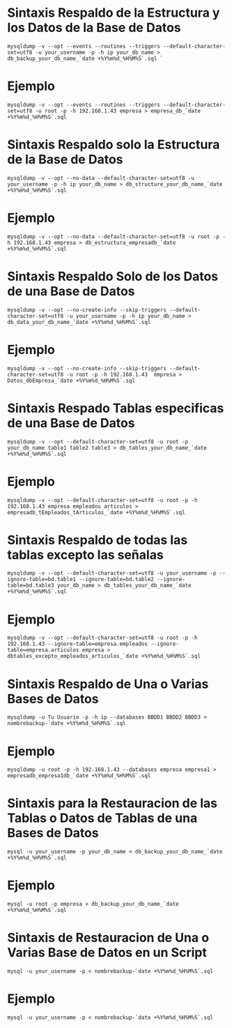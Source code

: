 # Sintaxis Respaldo de la Estructura y los Datos de la  Base de Datos 
    mysqldump -v --opt --events --routines --triggers --default-character-set=utf8 -u your_username -p -h ip your_db_name > db_backup_your_db_name_`date +%Y%m%d_%H%M%S`.sql ` 
# Ejemplo
~~~
mysqldump -v --opt --events --routines --triggers --default-character-set=utf8 -u root -p -h 192.168.1.43 empresa > empresa_db_`date +%Y%m%d_%H%M%S`.sql 
~~~
# Sintaxis Respaldo solo la Estructura de la Base de Datos
~~~
mysqldump -v --opt --no-data --default-character-set=utf8 -u your_username -p -h ip your_db_name > db_structure_your_db_name_`date +%Y%m%d_%H%M%S`.sql
~~~
# Ejemplo
~~~
mysqldump -v --opt --no-data --default-character-set=utf8 -u root -p -h 192.168.1.43 empresa > db_estructura_empresadb_`date +%Y%m%d_%H%M%S`.sql
~~~

# Sintaxis Respaldo Solo de los Datos de una Base de Datos
~~~
mysqldump -v --opt --no-create-info --skip-triggers --default-character-set=utf8 -u your_username -p -h ip your_db_name > db_data_your_db_name_`date +%Y%m%d_%H%M%S`.sql
~~~
# Ejemplo
~~~
mysqldump -v --opt --no-create-info --skip-triggers --default-character-set=utf8 -u root -p -h 192.168.1.43  empresa > Datos_dbEmpresa_`date +%Y%m%d_%H%M%S`.sql
~~~

# Sintaxis Respado Tablas especificas de una Base de Datos 
~~~
mysqldump -v --opt --default-character-set=utf8 -u root -p your_db_name table1 table2 table3 > db_tables_your_db_name_`date +%Y%m%d_%H%M%S`.sql
~~~

# Ejemplo 
~~~
mysqldump -v --opt --default-character-set=utf8 -u root -p -h 192.168.1.43 empresa empleados articulos > empresadb_tEmpleados_tArticulos_`date +%Y%m%d_%H%M%S`.sql
~~~

# Sintaxis Respaldo de todas las tablas excepto las señalas
~~~
mysqldump -v --opt --default-character-set=utf8 -u your_username -p --ignore-table=bd.table1 --ignore-table=bd.table2 --ignore-table=bd.table3 your_db_name > db_tables_your_db_name_`date +%Y%m%d_%H%M%S`.sql
~~~
# Ejemplo
~~~
mysqldump -v --opt --default-character-set=utf8 -u root -p -h 192.168.1.43 --ignore-table=empresa.empleados --ignore-table=empresa.articulos empresa > dbtables_excepto_empleados_articulos_`date +%Y%m%d_%H%M%S`.sql
~~~

# Sintaxis Respaldo de Una o Varias Bases de Datos
~~~
mysqldump -u Tu Usuario -p -h ip --databases BBDD1 BBDD2 BBDD3 > nombrebackup-`date +%Y%m%d_%H%M%S`.sql
~~~

# Ejemplo
~~~
mysqldump -u root -p -h 192.168.1.43 --databases empresa empresa1 > empresadb_empresa1db_`date +%Y%m%d_%H%M%S`.sql
~~~

# Sintaxis para la Restauracion de las Tablas o Datos de Tablas de una Bases de Datos 
~~~
mysql -u your_username -p your_db_name < db_backup_your_db_name_`date +%Y%m%d_%H%M%S`.sql
~~~

# Ejemplo 
~~~
mysql -u root -p empresa < db_backup_your_db_name_`date +%Y%m%d_%H%M%S`.sql
~~~


# Sintaxis de Restauracion de Una o Varias Base de Datos en un Script
~~~
mysql -u your_username -p < nombrebackup-`date +%Y%m%d_%H%M%S`.sql
~~~

# Ejemplo
~~~
mysql -u your_username -p < nombrebackup-`date +%Y%m%d_%H%M%S`.sql
~~~
